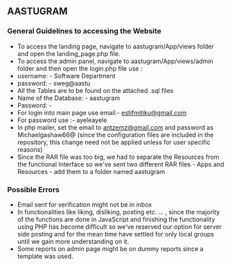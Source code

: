 ## AASTUGRAM

### General Guidelines to accessing the Website

- To access the landing page, navigate to aastugram/App/views folder and open the landing_page.php file.
- 	To access the admin panel, navigate to aastugram/App/views/admin folder and then open the login.php file use :
  - username: - Software Department
  - password: - sweg@aastu
- All the Tables are to be found on the attached .sql files
- Name of the Database: - aastugram
- Password: - 
- For login into main page use email:- estifmitiku@gmail.com
- For password use :- ayeleayele
- In php mailer, set the email to antzemz@gmail.com and password as Michaelgashaw66@ (since the configuration files are included in the repository, this change need not be applied unless for user specific reasons)
- Since the RAR file was too big, we had to separate the Resources from the functional Interface so we've sent two different RAR files - Apps and Resources - add them to a folder named aastugram


### Possible Errors
- Email sent for verification might not be in inbox
- In functionalities like liking, disliking, posting etc. … , since the majority of the functions are done in JavaScript and finishing the functionality using PHP has become difficult so we’ve reserved our option for server side posting and for the mean time have settled for only local groups until we gain more understanding on it. 
- Some reports on admin page might be on dummy reports since a template was used. 

